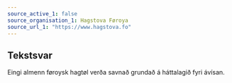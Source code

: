 ```yaml
---
source_active_1: false
source_organisation_1: Hagstova Føroya
source_url_1: "https://www.hagstova.fo"
---
```

## Tekstsvar  
Eingi almenn føroysk hagtøl verða savnað grundað á háttalagið fyri ávísan.
